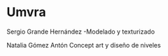 # Umvra
Sergio Grande Hernández
-Modelado y texturizado

Natalia Gómez Antón
Concept art y diseño de niveles
